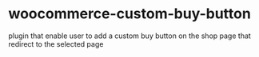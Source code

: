 # woocommerce-custom-buy-button
plugin that enable user to add a custom buy button on the shop page that redirect to the selected page
